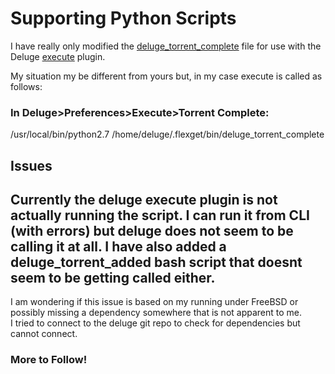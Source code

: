 # Supporting Python Scripts

I have really only modified the [deluge_torrent_complete](https://github.com/sisfs/dotfiles/blob/adding-my-changes/bin/deluge_torrent_complete) file for use with the Deluge [execute](http://dev.deluge-torrent.org/wiki/Plugins/Execute) plugin.

My situation my be different from yours but, in my case execute is called as follows: 

### In Deluge>Preferences>Execute>Torrent Complete:

/usr/local/bin/python2.7 /home/deluge/.flexget/bin/deluge_torrent_complete

## Issues

## Currently the deluge execute plugin is not actually running the script. I can run it from CLI (with errors) but deluge does not seem to be calling it at all. I have also added a deluge_torrent_added bash script that doesnt seem to be getting called either.

I am wondering if this issue is based on my running under FreeBSD or possibly missing a dependency somewhere that is not apparent to me.  
I tried to connect to the deluge git repo to check for dependencies but cannot connect.  
  
### More to Follow!
